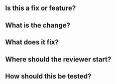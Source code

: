 ## Is this a fix or feature?

## What is the change?

## What does it fix?

## Where should the reviewer start?

## How should this be tested?


